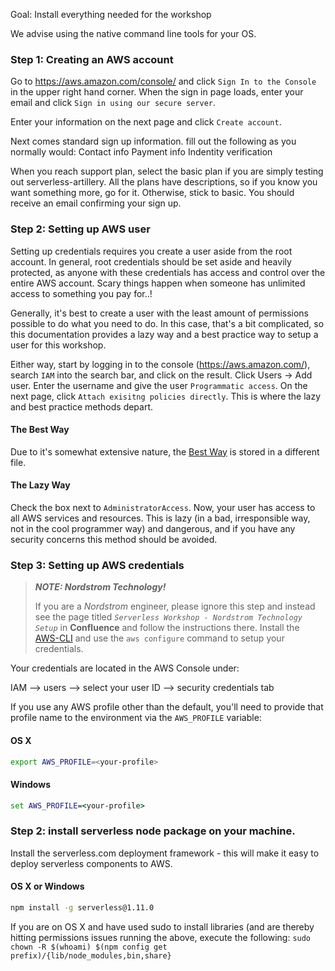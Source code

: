 Goal: Install everything needed for the workshop

We advise using the native command line tools for your OS.

### Step 1: Creating an AWS account
Go to https://aws.amazon.com/console/ and click `Sign In to the Console` in the upper right hand corner. When the sign in page loads, enter your email and click `Sign in using our secure server`.

Enter your information on the next page and click `Create account`.

Next comes standard sign up information. fill out the following as you normally would:
    Contact info
    Payment info
    Indentity verification
    
When you reach support plan, select the basic plan if you are simply testing out serverless-artillery. All the plans have descriptions, so if you know you want something more, go for it. Otherwise, stick to basic. You should receive an email confirming your sign up. 


### Step 2: Setting up AWS user
Setting up credentials requires you create a user aside from the root account. In general, root credentials should be set aside and heavily protected, as anyone with these credentials has access and control over the entire AWS account. Scary things happen when someone has unlimited access to something you pay for..!

Generally, it's best to create a user with the least amount of permissions possible to do what you need to do. In this case, that's a bit complicated, so this documentation provides a lazy way and a best practice way to setup a user for this workshop. 

Either way, start by logging in to the console (https://aws.amazon.com/), search `IAM` into the search bar, and click on the result. Click Users -> Add user. Enter the username and give the user `Programmatic access`. On the next page, click `Attach exisitng policies directly`. This is where the lazy and best practice methods depart.

#### The Best Way
Due to it's somewhat extensive nature, the [Best Way](LEAST-PERMISSIONS-USER.md) is stored in a different file.

#### The Lazy Way
Check the box next to `AdministratorAccess`. Now, your user has access to all AWS services and resources. This is lazy (in a bad, irresponsible way, not in the cool programmer way) and dangerous, and if you have any security concerns this method should be avoided. 


### Step 3: Setting up AWS credentials
> **_NOTE: Nordstrom Technology!_**
>
> If you are a _Nordstrom_ engineer, please ignore this step and instead see the page titled _`Serverless Workshop - Nordstrom Technology Setup`_ in **Confluence** and follow the instructions there.
Install the [AWS-CLI](SETUP-AWS-CLI.md) and use the `aws configure` command to setup your credentials.

Your credentials are located in the AWS Console under:

IAM --> users --> select your user ID --> security credentials tab

If you use any AWS profile other than the default, you'll need to provide that profile name to the environment via the `AWS_PROFILE` variable:

#### OS X
```sh
export AWS_PROFILE=<your-profile>
```

#### Windows
```bat
set AWS_PROFILE=<your-profile>
```

### Step 2: install serverless node package on your machine.

Install the serverless.com deployment framework - this will make it easy to deploy serverless components to AWS.

#### OS X or Windows
```sh
npm install -g serverless@1.11.0
```

If you are on OS X and have used sudo to install libraries (and are thereby hitting permissions issues running the above, execute the following: 
`sudo chown -R $(whoami) $(npm config get prefix)/{lib/node_modules,bin,share}`
